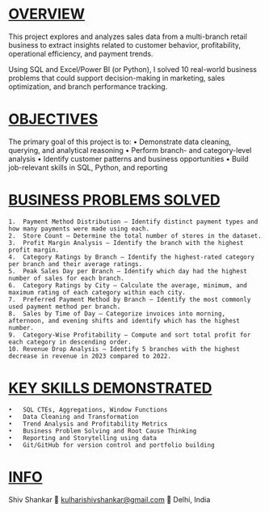 # <ins> OVERVIEW </ins>

This project explores and analyzes sales data from a multi-branch retail business to extract insights related to customer behavior, profitability, operational efficiency, and payment trends.

Using SQL and Excel/Power BI (or Python), I solved 10 real-world business problems that could support decision-making in marketing, sales optimization, and branch performance tracking.

# <ins> OBJECTIVES </ins>

The primary goal of this project is to:
	•	Demonstrate data cleaning, querying, and analytical reasoning
	•	Perform branch- and category-level analysis
	•	Identify customer patterns and business opportunities
	•	Build job-relevant skills in SQL, Python, and reporting

# <ins> BUSINESS PROBLEMS SOLVED </ins>

	1.	Payment Method Distribution – Identify distinct payment types and how many payments were made using each.
	2.	Store Count – Determine the total number of stores in the dataset.
	3.	Profit Margin Analysis – Identify the branch with the highest profit margin.
	4.	Category Ratings by Branch – Identify the highest-rated category per branch and their average ratings.
	5.	Peak Sales Day per Branch – Identify which day had the highest number of sales for each branch.
	6.	Category Ratings by City – Calculate the average, minimum, and maximum rating of each category within each city.
	7.	Preferred Payment Method by Branch – Identify the most commonly used payment method per branch.
	8.	Sales by Time of Day – Categorize invoices into morning, afternoon, and evening shifts and identify which has the highest number.
	9.	Category-Wise Profitability – Compute and sort total profit for each category in descending order.
	10.	Revenue Drop Analysis – Identify 5 branches with the highest decrease in revenue in 2023 compared to 2022.

# <ins> KEY SKILLS DEMONSTRATED </ins>

	•	SQL CTEs, Aggregations, Window Functions
	•	Data Cleaning and Transformation
	•	Trend Analysis and Profitability Metrics
	•	Business Problem Solving and Root Cause Thinking
	•	Reporting and Storytelling using data
	•	Git/GitHub for version control and portfolio building

# <ins> INFO </ins>

Shiv Shankar
📧 kulharishivshankar@gmail.com
📍 Delhi, India
